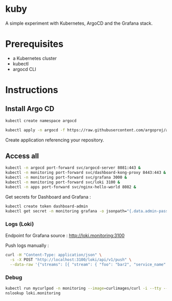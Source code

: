 # kuby

A simple experiment with Kubernetes, ArgoCD and the Grafana stack.

# Prerequisites

- a Kubernetes cluster
- kubectl 
- argocd CLI

# Instructions

## Install Argo CD 

```bash
kubectl create namespace argocd

kubectl apply -n argocd -f https://raw.githubusercontent.com/argoproj/argo-cd/stable/manifests/install.yaml
```

Create application referencing your repository.

## Access all

```bash
kubectl -n argocd port-forward svc/argocd-server 8081:443 &
kubectl -n monitoring port-forward svc/dashboard-kong-proxy 8443:443 &
kubectl -n monitoring port-forward svc/grafana 3000 &
kubectl -n monitoring port-forward svc/loki 3100 &
kubectl -n apps port-forward svc/nginx-hello-world 8082 &
```

Get secrets for Dashboard and Grafana :
```bash
kubectl create token dashboard-admin
kubectl get secret -n monitoring grafana -o jsonpath="{.data.admin-password}" | base64 --decode ; echo
```

### Logs (Loki)
Endpoint for Grafana source : http://loki.monitoring:3100

Push logs manually :
```bash
curl -H "Content-Type: application/json" \
  -s -X POST "http://localhost:3100/loki/api/v1/push" \
  --data-raw '{"streams": [{ "stream": { "foo": "bar2", "service_name": "test" }, "values": [ [ "'$(date +%s)000000000'", "hello" ] ] }]}'
```

### Debug 

```bash
kubectl run mycurlpod -n monitoring --image=curlimages/curl -i --tty -- sh
nslookup loki.monitoring
```